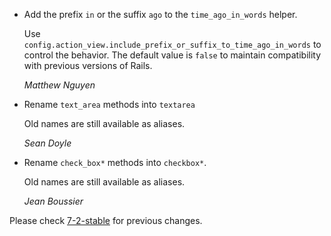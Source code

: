 *   Add the prefix `in` or the suffix `ago` to the `time_ago_in_words` helper.

    Use `config.action_view.include_prefix_or_suffix_to_time_ago_in_words` to control the behavior.
    The default value is `false` to maintain compatibility with previous versions of Rails.

    *Matthew Nguyen*

*   Rename `text_area` methods into `textarea`

    Old names are still available as aliases.

    *Sean Doyle*

*   Rename `check_box*` methods into `checkbox*`.

    Old names are still available as aliases.

    *Jean Boussier*

Please check [7-2-stable](https://github.com/rails/rails/blob/7-2-stable/actionview/CHANGELOG.md) for previous changes.
